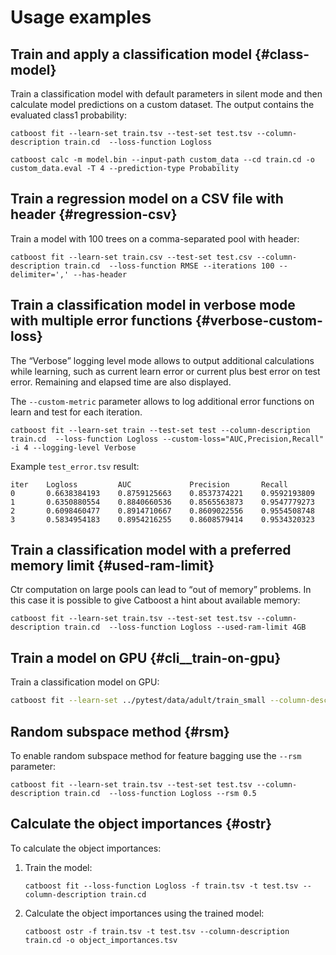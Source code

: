 # Usage examples

## Train and apply a classification model {#class-model}

Train a classification model with default parameters in silent mode and then calculate model predictions on a custom dataset. The output contains the evaluated class1 probability:

```no-highlight
catboost fit --learn-set train.tsv --test-set test.tsv --column-description train.cd  --loss-function Logloss

catboost calc -m model.bin --input-path custom_data --cd train.cd -o custom_data.eval -T 4 --prediction-type Probability
```


## Train a regression model on a CSV file with header {#regression-csv}

Train a model with 100 trees on a comma-separated pool with header:

```no-highlight
catboost fit --learn-set train.csv --test-set test.csv --column-description train.cd  --loss-function RMSE --iterations 100 --delimiter=',' --has-header
```


## Train a classification model in verbose mode with multiple error functions  {#verbose-custom-loss}

The <q>Verbose</q> logging level mode allows to output additional calculations while learning, such as current learn error or current plus best error on test error. Remaining and elapsed time are also displayed.

The `--custom-metric` parameter allows to log additional error functions on learn and test for each iteration.

```no-highlight
catboost fit --learn-set train --test-set test --column-description train.cd  --loss-function Logloss --custom-loss="AUC,Precision,Recall" -i 4 --logging-level Verbose
```

Example `test_error.tsv` result:

```no-highlight
iter    Logloss         AUC             Precision       Recall
0       0.6638384193    0.8759125663    0.8537374221    0.9592193809
1       0.6350880554    0.8840660536    0.8565563873    0.9547779273
2       0.6098460477    0.8914710667    0.8609022556    0.9554508748
3       0.5834954183    0.8954216255    0.8608579414    0.9534320323
```


## Train a classification model with a preferred memory limit {#used-ram-limit}

Ctr computation on large pools can lead to <q>out of memory</q> problems. In this case it is possible to give Catboost a hint about available memory:
```no-highlight
catboost fit --learn-set train.tsv --test-set test.tsv --column-description train.cd  --loss-function Logloss --used-ram-limit 4GB
```


## Train a model on GPU {#cli__train-on-gpu}

Train a classification model on GPU:
```bash
catboost fit --learn-set ../pytest/data/adult/train_small --column-description ../pytest/data/adult/train.cd --task-type GPU
```


## Random subspace method  {#rsm}

To enable random subspace method for feature bagging use the `--rsm` parameter:
```no-highlight
catboost fit --learn-set train.tsv --test-set test.tsv --column-description train.cd  --loss-function Logloss --rsm 0.5
```


## Calculate the object importances {#ostr}

To calculate the object importances:
1. Train the model:

    ```no-highlight
    catboost fit --loss-function Logloss -f train.tsv -t test.tsv --column-description train.cd
    ```

1. Calculate the object importances using the trained model:
    ```no-highlight
    catboost ostr -f train.tsv -t test.tsv --column-description train.cd -o object_importances.tsv
    ```


